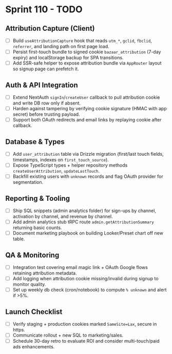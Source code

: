 # Sprint 110 - TODO

## Attribution Capture (Client)
- [ ] Build `useAttributionCapture` hook that reads `utm_*`, `gclid`, `fbclid`, `referrer`, and landing path on first page load.
- [ ] Persist first-touch bundle to signed cookie `bazaar_attribution` (7-day expiry) and localStorage backup for SPA transitions.
- [ ] Add SSR-safe helper to expose attribution bundle via `AppRouter` layout so signup page can prefetch it.

## Auth & API Integration
- [ ] Extend NextAuth `signIn`/`createUser` callback to pull attribution cookie and write DB row only if absent.
- [ ] Harden against tampering by verifying cookie signature (HMAC with app secret) before trusting payload.
- [ ] Support both OAuth redirects and email links by replaying cookie after callback.

## Database & Types
- [ ] Add `user_attribution` table via Drizzle migration (first/last touch fields, timestamps, indexes on `first_touch_source`).
- [ ] Expose TypeScript types + helper repository methods `createUserAttribution`, `updateLastTouch`.
- [ ] Backfill existing users with `unknown` records and flag OAuth provider for segmentation.

## Reporting & Tooling
- [ ] Ship SQL snippets (admin analytics folder) for sign-ups by channel, activation by channel, and revenue by channel.
- [ ] Add admin analytics stub tRPC route `admin.getAttributionSummary` returning basic counts.
- [ ] Document marketing playbook on building Looker/Preset chart off new table.

## QA & Monitoring
- [ ] Integration test covering email magic link + OAuth Google flows retaining attribution metadata.
- [ ] Add logging when attribution cookie missing/invalid during signup to monitor quality.
- [ ] Set up weekly db check (cron/notebook) to compute `% unknown` and alert if >5%.

## Launch Checklist
- [ ] Verify staging + production cookies marked `SameSite=Lax`, secure in https.
- [ ] Communicate rollout + new SQL to marketing/sales.
- [ ] Schedule 30-day retro to evaluate ROI and consider multi-touch/paid ads enhancements.
